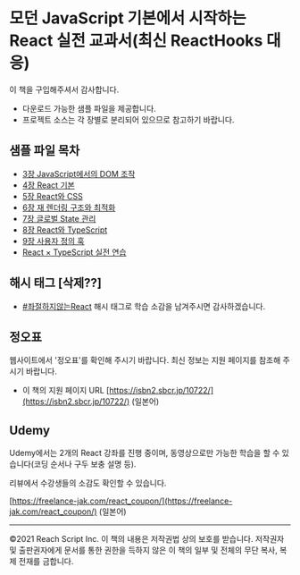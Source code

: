 # 모던 JavaScript 기본에서 시작하는 React 실전 교과서(최신 ReactHooks 대응)

이 책을 구입해주셔서 감사합니다.

- 다운로드 가능한 샘플 파일을 제공합니다.
- 프로젝트 소스는 각 장별로 분리되어 있으므로 참고하기 바랍니다.

## 샘플 파일 목차

- [3장 JavaScript에서의 DOM 조작](./3/README.md)
- [4장 React 기본](./4/react-basic)
- [5장 React와 CSS](./5/react-css)
- [6장 재 렌더링 구조와 최적화](./6/re-rendering)
- [7장 글로벌 State 관리](./7/global-state)
- [8장 React와 TypeScript](./8/typescript)
- [9장 사용자 정의 훅](./9/custom-hooks)
- [React × TypeScript 실전 연습](./appendix/react-typescript-app)

## 해시 태그 [삭제??]

- [#좌절하지않는React](https://twitter.com/search?q=%23%E6%8C%AB%E6%8A%98%E3%81%97%E3%81%AA%E3%81%84React%E6%9C%AC) 해시 태그로 학습 소감을 남겨주시면 감사하겠습니다.

## 정오표

웹사이트에서 '정오표'를 확인해 주시기 바랍니다. 최신 정보는 지원 페이지를 참조해 주시기 바랍니다.

- 이 책의 지원 페이지 URL [https://isbn2.sbcr.jp/10722/](https://isbn2.sbcr.jp/10722/) (일본어)

## Udemy

Udemy에서는 2개의 React 강좌를 진행 중이며, 동영상으로만 가능한 학습을 할 수 있습니다(코딩 순서나 구두 보충 설명 등).

리뷰에서 수강생들의 소감도 확인할 수 있습니다.

[https://freelance-jak.com/react_coupon/](https://freelance-jak.com/react_coupon/) (일본어)


---

©2021 Reach Script Inc. 이 책의 내용은 저작권법 상의 보호를 받습니다. 저작권자 및 출판권자에게 문서를 통한 권한을 득하지 않은 이 책의 일부 및 전체의 무단 복사, 복제 전재를 금합니다.
